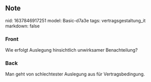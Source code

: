 ## Note
nid: 1637846917251
model: Basic-d7a3e
tags: vertragsgestaltung_it
markdown: false

### Front
Wie erfolgt Auslegung hinsichtlich unwirksamer Benachteilung?

### Back
Man geht von schlechtester Auslegung aus für Vertragsbedingung.
